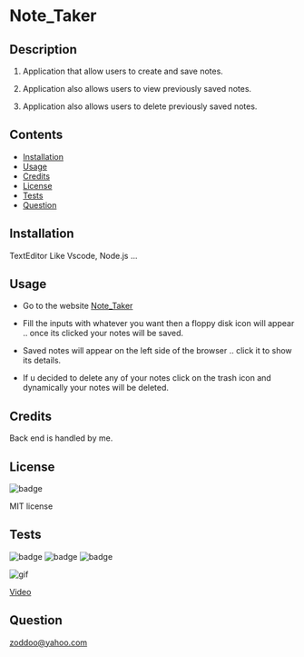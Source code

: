 # Note_Taker

## Description

1. Application that allow users to create and save notes.

1. Application also allows users to view previously saved notes.

1. Application also allows users to delete previously saved notes.

## Contents

* [Installation](#installation)
* [Usage](#usage)
* [Credits](#credits)
* [License](#license)
* [Tests](#tests)
* [Question](#question)
                 
## Installation

TextEditor Like Vscode, Node.js ...
                
## Usage
 * Go to the website [Note_Taker](https://aqueous-ridge-05180.herokuapp.com/notes)

 * Fill the inputs with whatever you want then a floppy disk icon will appear .. once its clicked your notes will be saved.

*  Saved notes will appear on the left side of the browser .. click it to show its details.

* If u decided to delete any of your notes click on the trash icon and dynamically your notes will be deleted.

## Credits
 
Back end is handled by me.

## License
![badge](https://img.shields.io/badge/Moddoo-ahmed-teal)

MIT license 
                
## Tests

![badge](https://img.shields.io/badge/License-MIT-yellowgreen)
![badge](https://img.shields.io/badge/dependencies-upto_date-hotpink)
![badge](https://img.shields.io/badge/Version-v1.0.0-blue)

![gif](https://camo.githubusercontent.com/655f5a96b5b6ccb833dbb6e1c77696276a9bd0fb/68747470733a2f2f6d656469612e67697068792e636f6d2f6d656469612f55516c66595175674437726d6363776c76392f67697068792e676966)

[Video](https://zoddoo.tinytake.com/tt/NDEyMTc0MV8xMjY4OTQxOA)
                
## Question

zoddoo@yahoo.com
